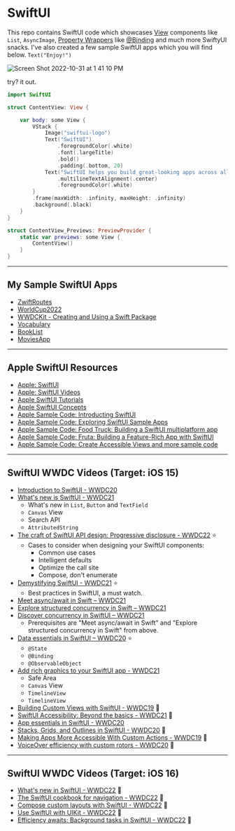 # SwiftUI

This repo contains SwiftUI code which showcases [View](https://developer.apple.com/documentation/swiftui/view) components like `List`, `AsyncImage`, [Property Wrappers](https://developer.apple.com/documentation/swiftui/model-data) like [@Binding](binding.md) and much more SwiftyUI snacks. I've also created a few sample SwiftUI apps which you will find below. `Text("Enjoy!")`

![Screen Shot 2022-10-31 at 1 41 10 PM](https://user-images.githubusercontent.com/1819208/199073709-5de1df03-9e64-44c4-8784-cfe6f9177dca.png)


try? it out. 

```swift
import SwiftUI

struct ContentView: View {

    var body: some View {
        VStack {
            Image("swiftui-logo")
            Text("SwiftUI")
                .foregroundColor(.white)
                .font(.largeTitle)
                .bold()
                .padding(.bottom, 20)
            Text("SwiftUI helps you build great-looking apps across all Apple platforms with the power of Swift — and surprisingly little code. You can bring even better experiences to everyone, on any Apple device, using just one set of tools and APIs.")
                .multilineTextAlignment(.center)
                .foregroundColor(.white)
        }
        .frame(maxWidth: .infinity, maxHeight: .infinity)
        .background(.black)
    }
}

struct ContentView_Previews: PreviewProvider {
    static var previews: some View {
        ContentView()
    }
}
```

***

## My Sample SwiftUI Apps 

* [ZwiftRoutes](https://github.com/alexpaul/ZwiftRoutes/)
* [WorldCup2022](https://github.com/alexpaul/WorldCup2022/)
* [WWDCKit - Creating and Using a Swift Package](https://github.com/alexpaul/WWDCKit)
* [Vocabulary](https://github.com/alexpaul/Vocabulary/)
* [BookList](https://github.com/alexpaul/BookList/)
* [MoviesApp](https://github.com/alexpaul/phanmovies)

***

## Apple SwiftUI Resources 

* [Apple: SwiftUI](https://developer.apple.com/xcode/swiftui/)
* [Apple: SwiftUI Videos](https://developer.apple.com/videos/all-videos/?q=swiftui)
* [Apple SwiftUI Tutorials](https://developer.apple.com/tutorials/swiftui)
* [Apple SwiftUI Concepts](https://developer.apple.com/tutorials/swiftui-concepts)
* [Apple Sample Code: Introducting SwiftUI](https://developer.apple.com/tutorials/SwiftUI)
* [Apple Sample Code: Exploring SwiftUI Sample Apps](https://developer.apple.com/tutorials/Sample-Apps)
* [Apple Sample Code: Food Truck: Building a SwiftUI multiplatform app](https://developer.apple.com/documentation/swiftui/food_truck_building_a_swiftui_multiplatform_app)
* [Apple Sample Code: Fruta: Building a Feature-Rich App with SwiftUI](https://developer.apple.com/documentation/swiftui/fruta_building_a_feature-rich_app_with_swiftui)
* [Apple Sample Code: Create Accessible Views and more sample code](https://developer.apple.com/documentation/swiftui/creating_accessible_views)

***

## SwiftUI WWDC Videos (Target: iOS 15)

* [Introduction to SwiftUI - WWDC20](https://developer.apple.com/videos/play/wwdc2020/10119)
* [What's new is SwiftUI - WWDC21](https://developer.apple.com/videos/play/wwdc2021/10018/)
  * What's new in `List`, `Button` and `TextField`
  * `Canvas` View
  * Search API
  * `AttributedString`
* [The craft of SwiftUI API design: Progressive disclosure - WWDC22](https://developer.apple.com/videos/play/wwdc2022/10059/) ⭐️
  * Cases to consider when designing your SwiftUI components: 
    * Common use cases
    * Intelligent defaults
    * Optimize the call site
    * Compose, don't enumerate
* [Demystifying SwiftUI - WWDC21](https://developer.apple.com/videos/play/wwdc2021/10022/) ⭐️
  * Best practices in SwiftUI, a must watch.
* [Meet async/await in Swift – WWDC21](https://developer.apple.com/videos/play/wwdc2021/10132/)
* [Explore structured concurrency in Swift – WWDC21](https://developer.apple.com/videos/play/wwdc2021/10134/)
* [Discover concurrency in SwiftUI – WWDC21](https://developer.apple.com/videos/play/wwdc2021/10019/)
  * Prerequisites are "Meet async/await in Swift" and "Explore structured concurrency in Swift" from above.
* [Data essentials in SwiftUI – WWDC20](https://developer.apple.com/videos/play/wwdc2020/10040/) ⭐️
  * `@State`
  * `@Binding`
  * `@ObservableObject`
* [Add rich graphics to your SwiftUI app - WWDC21](https://developer.apple.com/videos/play/wwdc2021/10021/)
  * Safe Area
  * `Canvas` View 
  * `TimelineView`
  * `TimelineView`
* [Building Custom Views with SwiftUI - WWDC19](https://developer.apple.com/videos/play/wwdc2019/237/) 🔖
* [SwiftUI Accessibility: Beyond the basics - WWDC21](https://developer.apple.com/videos/play/wwdc2021/10119/) 🔖
* [App essentials in SwiftUI - WWDC20](https://developer.apple.com/videos/play/wwdc2020/10037)
* [Stacks, Grids, and Outlines in SwiftUI - WWDC20](https://developer.apple.com/videos/play/wwdc2020/10031) 🔖
* [Making Apps More Accessible With Custom Actions - WWDC19](https://developer.apple.com/videos/play/wwdc2019/250) 🔖
* [VoiceOver efficiency with custom rotors - WWDC20](https://developer.apple.com/videos/play/wwdc2020/10116) 🔖

***

## SwiftUI WWDC Videos (Target: iOS 16)

* [What's new in SwiftUI - WWDC22](https://developer.apple.com/videos/play/wwdc2022/10052/) 🔖
* [The SwiftUI cookbook for navigation - WWDC22](https://developer.apple.com/videos/play/wwdc2022/10054/) 🔖
* [Compose custom layouts with SwiftUI - WWDC22](https://developer.apple.com/videos/play/wwdc2022/10056/) 🔖
* [Use SwiftUI with UIKit - WWDC22](https://developer.apple.com/videos/play/wwdc2022/10072/) 🔖
* [Efficiency awaits: Background tasks in SwiftUI - WWDC22](https://developer.apple.com/videos/play/wwdc2022/10142/) 🔖


